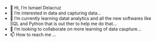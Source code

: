 - 👋 Hi, I’m Ismael Delacruz
- 👀 I’m interested in data and capturing data...
- 🌱 I’m currently learning datat analytics and all the new softwares like SQL and Python that is out ther to help me do that...
- 💞️ I’m looking to collaborate on more learning of data caupture...
- 📫 How to reach me ...

<!---
Izz8820/Izz8820 is a ✨ special ✨ repository because its `README.md` (this file) appears on your GitHub profile.
You can click the Preview link to take a look at your changes.
--->
